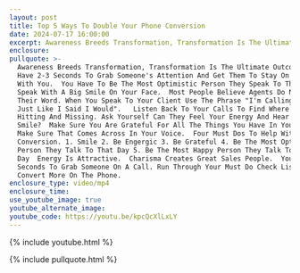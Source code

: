 ```yaml
---
layout: post
title: Top 5 Ways To Double Your Phone Conversion
date: 2024-07-17 16:00:00
excerpt: Awareness Breeds Transformation, Transformation Is The Ultimate Outcome.
enclosure:
pullquote: >-
  Awareness Breeds Transformation, Transformation Is The Ultimate Outcome.  You
  Have 2-3 Seconds To Grab Someone's Attention And Get Them To Stay On The Phone
  With You.  You Have To Be The Most Optimistic Person They Speak To That Day.
  Speak With A Big Smile On Your Face.  Most People Believe Agents Do Not Keep
  Their Word. When You Speak To Your Client Use The Phrase "I'm Calling You Back
  Just Like I Said I Would".   Listen Back To Your Calls To Find Where You Are
  Hitting And Missing. Ask Yourself Can They Feel Your Energy And Hear Your
  Smile?  Make Sure You Are Grateful For All The Things You Have In Your Life.
  Make Sure That Comes Across In Your Voice.  Four Must Dos To Help With Call
  Conversion. 1. Smile 2. Be Engergic 3. Be Grateful 4. Be The Most Optimistic
  Person They Talk To That Day 5. Be The Most Happy Person They Talk To That
  Day  Energy Is Attractive.  Charisma Creates Great Sales People.  You Have 2-3
  Seconds To Grab Someone On A Call. Run Through Your Must Do Check List To
  Convert More On The Phone. 
enclosure_type: video/mp4
enclosure_time:
use_youtube_image: true
youtube_alternate_image:
youtube_code: https://youtu.be/kpcQcXlLxLY
---
```

{% include youtube.html %}

{% include pullquote.html %}